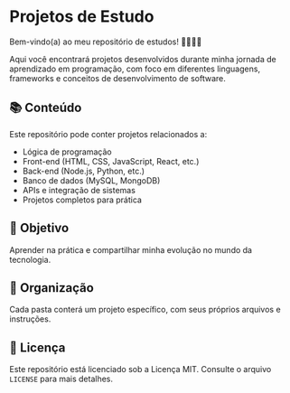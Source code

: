 # Projetos de Estudo

Bem-vindo(a) ao meu repositório de estudos! 👨‍💻👩‍💻

Aqui você encontrará projetos desenvolvidos durante minha jornada de aprendizado em programação, com foco em diferentes linguagens, frameworks e conceitos de desenvolvimento de software.

## 📚 Conteúdo

Este repositório pode conter projetos relacionados a:

- Lógica de programação
- Front-end (HTML, CSS, JavaScript, React, etc.)
- Back-end (Node.js, Python, etc.)
- Banco de dados (MySQL, MongoDB)
- APIs e integração de sistemas
- Projetos completos para prática

## 🚀 Objetivo

Aprender na prática e compartilhar minha evolução no mundo da tecnologia.

## 📂 Organização

Cada pasta conterá um projeto específico, com seus próprios arquivos e instruções.

## 📝 Licença

Este repositório está licenciado sob a Licença MIT. Consulte o arquivo `LICENSE` para mais detalhes.
